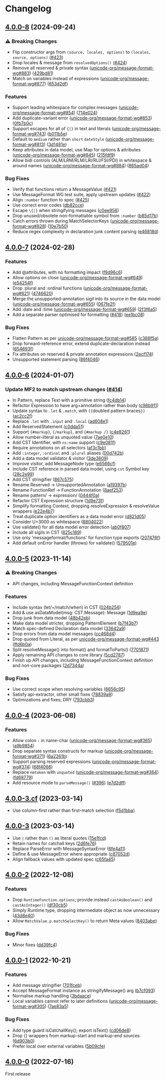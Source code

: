 # Changelog

## [4.0.0-8](https://github.com/messageformat/messageformat/compare/messageformat@4.0.0-7...messageformat@4.0.0-8) (2024-09-24)

### ⚠ Breaking Changes

* Flip constructor args from `(source, locales, options)` to `(locales, source, options)` ([#423](https://github.com/messageformat/messageformat/issues/423))
* Drop locales & message from `resolvedOptions()` ([#424](https://github.com/messageformat/messageformat/issues/424))
* Remove all reserved & private syntax ([unicode-org/message-format-wg#883](https://github.com/unicode-org/message-format-wg/issues/883)) ([429bd81](https://github.com/messageformat/messageformat/commit/429bd81ddfdca5d4c3532802e2439bc515a7b4f3))
* Match on variables instead of expressions ([unicode-org/message-format-wg#877](https://github.com/unicode-org/message-format-wg/issues/877)) ([653d2df](https://github.com/messageformat/messageformat/commit/653d2df3e13b6732316c790feb6dd7de0eb7c9e6))

### Features

* Support leading whitespace for complex messages ([unicode-org/message-format-wg#854](https://github.com/unicode-org/message-format-wg/issues/854)) ([714e024](https://github.com/messageformat/messageformat/commit/714e0243df7013add4823c0ffcf7f0e6e12088b5))
* Add duplicate-variant error ([unicode-org/message-format-wg#853](https://github.com/unicode-org/message-format-wg/issues/853)) ([0fb7b0c](https://github.com/messageformat/messageformat/commit/0fb7b0c3c6589fe491b7f94a4de997f9daee54a1))
* Support escapes for all of `{|}` in text and literals ([unicode-org/message-format-wg#743](https://github.com/unicode-org/message-format-wg/issues/743)) ([b011b5e](https://github.com/messageformat/messageformat/commit/b011b5e380b2c22595e3325d940dbe9deb2b4c11))
* Default to `medium` rather than `short` `dateStyle` ([unicode-org/message-format-wg#813](https://github.com/unicode-org/message-format-wg/issues/813)) ([3d1481e](https://github.com/messageformat/messageformat/commit/3d1481e3c3cc511f103d597594d4172ee85319a3))
* Keep attributes in data model, use Map for options & attributes ([unicode-org/message-format-wg#845](https://github.com/unicode-org/message-format-wg/issues/845)) ([215fdf9](https://github.com/messageformat/messageformat/commit/215fdf9d4e82779b82668dd0917adfb39274b178))
* Allow bidi controls (ALM/LRM/RLM/LRI/RLI/FSI/PDI) in whitespace & around names ([unicode-org/message-format-wg#884](https://github.com/unicode-org/message-format-wg/issues/884)) ([865ad04](https://github.com/messageformat/messageformat/commit/865ad04a7852a9363c164f651d56db2a15683e3a))

### Bug Fixes

* Verify that functions return a MessageValue ([#421](https://github.com/messageformat/messageformat/issues/421))
* Use MessageFormat WG test suite, apply upstream updates ([#422](https://github.com/messageformat/messageformat/issues/422))
* Align `:number` function to spec ([#425](https://github.com/messageformat/messageformat/issues/425))
* Use correct error codes ([db82cce](https://github.com/messageformat/messageformat/commit/db82cceddda0cf0c5f92910957720c4ff8925651))
* Escape `\{|}` when stringifying messages ([c0ee956](https://github.com/messageformat/messageformat/commit/c0ee956c7278b0bdc4ac85d1a7b12d6df20a4d83))
* Drop unused/obsolete non-formattable symbol from `:number` ([b85d17b](https://github.com/messageformat/messageformat/commit/b85d17b26f1661b0f0146a55166de41deec87626))
* Catch errors thrown during MatchSelectorKeys ([unicode-org/message-format-wg#828](https://github.com/unicode-org/message-format-wg/issues/828)) ([10e7b50](https://github.com/messageformat/messageformat/commit/10e7b50c951ca2f63545f1a0917713628fc217f5))
* Reduce regex complexity in declaration junk content parsing ([e46818d](https://github.com/messageformat/messageformat/commit/e46818d624cb8c97f434bedec7c68d3deffbd862))

## [4.0.0-7](https://github.com/messageformat/messageformat/compare/messageformat@4.0.0-6...messageformat@4.0.0-7) (2024-02-28)

### Features

* Add @attributes, with no formatting impact ([f9d96c6](https://github.com/messageformat/messageformat/commit/f9d96c63fa5e57e97b625391c99df64a414b36d6))
* Allow options on close ([unicode-org/message-format-wg#649](https://github.com/unicode-org/message-format-wg/issues/649)) ([e54254f](https://github.com/messageformat/messageformat/commit/e54254f7c158ac73bbe2b466d2c0a07953e654ad))
* Drop :plural and :ordinal functions ([unicode-org/message-format-wg#621](https://github.com/unicode-org/message-format-wg/issues/621)) ([4746620](https://github.com/messageformat/messageformat/commit/474662009a76606c7fc6f3bc60d7b33a76cbe814))
* Merge the unsupported-annotation sigil into its source in the data model ([unicode-org/message-format-wg#655](https://github.com/unicode-org/message-format-wg/issues/655)) ([067fe2f](https://github.com/messageformat/messageformat/commit/067fe2f0e973e30b0bc6c5734417365eaf66a046))
* Add :date and :time ([unicode-org/message-format-wg#659](https://github.com/unicode-org/message-format-wg/issues/659)) ([2f3f6a5](https://github.com/messageformat/messageformat/commit/2f3f6a5b9b29eab3113551b1372974c59f5b17eb))
* Add a separate parser optimised for formatting ([#418](https://github.com/messageformat/messageformat/issues/418)) ([ee1bc08](https://github.com/messageformat/messageformat/commit/ee1bc08826f0855d00a9ace4db001c06a8679983))

### Bug Fixes

* Flatten Pattern as per [unicode-org/message-format-wg#585](https://github.com/unicode-org/message-format-wg/issues/585) ([c388f5a](https://github.com/messageformat/messageformat/commit/c388f5a42b74c1e53d1ffaf1c2b3455a025e1c19))
* Drop forward-reference error, extend duplicate-declaration instead ([654693f](https://github.com/messageformat/messageformat/commit/654693f677f75530d6aaf5f68eb95e124390af71))
* Fix attributes on reserved & private annotation expressions ([2ecf174](https://github.com/messageformat/messageformat/commit/2ecf17483925cf3416f13a83ce14b86bbe5b02ae))
* Unsupported statement parsing ([86f4046](https://github.com/messageformat/messageformat/commit/86f40462c77d97bd44cb38ecd57e884094585044))

## [4.0.0-6](https://github.com/messageformat/messageformat/compare/messageformat@4.0.0-5...messageformat@4.0.0-6) (2024-01-07)

### Update MF2 to match upstream changes ([#414](https://github.com/messageformat/messageformat/pull/414))

* In Pattern, replace Text with a primitive string ([fc4db14](https://github.com/messageformat/messageformat/commit/fc4db14df9f0445f3960f3ca7d2426b0b5c8c95c))
* Refactor Expression to have arg+annotation rather than body ([c98b911](https://github.com/messageformat/messageformat/commit/c98b911688f97c94a4703a4afa698f064551f849))
* Update syntax to `.let` & `.match`, with `{{`doubled pattern braces`}}` ([ac2cc2f](https://github.com/messageformat/messageformat/commit/ac2cc2fdec81d70e811896feec9ff7bb9ffaab30))
* Replace `.let` with `.input` and `.local` ([ad608e1](https://github.com/messageformat/messageformat/commit/ad608e1451f0bedd369290d4e7fa833513962bdd))
* Add ReservedStatement ([c0dda51](https://github.com/messageformat/messageformat/commit/c0dda5188d12a86461ea103b71ac41bf23d79509))
* Support `{#markup}`, `{/markup}`, and `{#markup /}` ([c4e8261](https://github.com/messageformat/messageformat/commit/c4e8261677e499c39ac3fcc16579910037d6498f))
* Allow number-literal as unquoted value ([7ae0e10](https://github.com/messageformat/messageformat/commit/7ae0e1057e9181d1c4d584fa580b1797f14722d0))
* Add CST Identifier, with `ns:name` support ([c9e081f](https://github.com/messageformat/messageformat/commit/c9e081f4f8ee5f623a100738536344970a5e7877))
* Require annotations on all selectors ([af3c1bb](https://github.com/messageformat/messageformat/commit/af3c1bb6dcb03dad7916778aebd722d532140ad6))
* Add `:integer`, `:ordinal` and `:plural` aliases ([00d742b](https://github.com/messageformat/messageformat/commit/00d742b397d6fc49867d472cad93ef38e1a401af))
* Add a data model validator & visitor ([3de3609](https://github.com/messageformat/messageformat/commit/3de36095e3c6e98123cf97cb36f00b8184920ca5))
* Improve visitor, add MessageNode type ([e6566cf](https://github.com/messageformat/messageformat/commit/e6566cf68a02f3de155ed22726696fc1ad5bb2f8))
* Include CST reference in parsed data model, using `cst` Symbol key ([28c2e99](https://github.com/messageformat/messageformat/commit/28c2e995d958c5c5159e090a9aab638a84d23138))
* Add CST stringifier ([867c575](https://github.com/messageformat/messageformat/commit/867c57549099282e7bd6da95ca6191b341dd502f))
* Rename Reserved -> UnsupportedAnnotation ([a19397b](https://github.com/messageformat/messageformat/commit/a19397b57d755a7fa8fc43021699ddd82bab73f1))
* Rename FunctionRef -> FunctionAnnotation ([8aef253](https://github.com/messageformat/messageformat/commit/8aef2531256df40ecffd75d90ec17ab48aff7af8))
* Rename pattern/ -> expression/ ([0444f0a](https://github.com/messageformat/messageformat/commit/0444f0ab3a489549c9a5dea29fe37ed4e6f47151))
* Refactor CST Expression structure ([1d9e73f](https://github.com/messageformat/messageformat/commit/1d9e73f9d74b4fac0c545b7e25e4ceeb4dd1226f))
* Simplify formatting Context, dropping resolveExpression & resolveValue wrappers ([e22e4b7](https://github.com/messageformat/messageformat/commit/e22e4b7b581350c13e8f7581598614b490473f15))
* Treat duplicate option identifiers as a data model error ([d821d05](https://github.com/messageformat/messageformat/commit/d821d05990aebe2275bafef9851068489f39903e))
* Consider U+3000 as whitespace ([8804022](https://github.com/messageformat/messageformat/commit/880402288319f79a7e2697572e371596a84ad28a))
* Use validate() for all data model error detection ([ab0f807](https://github.com/messageformat/messageformat/commit/ab0f80715fc592d1b021c61b2520342dbb716b7d))
* Include all sigils in CST ([825c189](https://github.com/messageformat/messageformat/commit/825c18902dfd9dfe69b5d8509f7984e472e9cc37))
* Use only 'messageformat/functions' for function type exports ([207476f](https://github.com/messageformat/messageformat/commit/207476f9c3adaead437fc7c7c84ac42a3b26c1c8))
* Add default onError handler (throws) for validate() ([579501e](https://github.com/messageformat/messageformat/commit/579501eff1daf3491880c7848840aa48335ae4a9))

## [4.0.0-5](https://github.com/messageformat/messageformat/compare/messageformat@4.0.0-4...messageformat@4.0.0-5) (2023-11-14)

### ⚠ Breaking Changes

* API changes, including MessageFunctionContext definition

### Features

* Include syntax (let/=/match/when) in CST ([024b256](https://github.com/messageformat/messageformat/commit/024b256ee11c3e182ce40c774bf8134d605b4906))
* Add & use asDataModel(msg: CST.Message): Message ([1d9ea9e](https://github.com/messageformat/messageformat/commit/1d9ea9eed7b6c79b9fca95ea909d4c1fd9502af0))
* Drop junk from data model ([48b42eb](https://github.com/messageformat/messageformat/commit/48b42eb1b3ba58ad47f94ac4e4454bebe73880f6))
* Make data model stricter, dropping PatternElement ([b7f43b7](https://github.com/messageformat/messageformat/commit/b7f43b76a356848cd7eabe95f972bbb2fa4822a9))
* Match spec-defined Declaration data model ([33642a9](https://github.com/messageformat/messageformat/commit/33642a900e867239c06e5b464e647b9addcce9fe))
* Drop errors from data model messages ([cc468d4](https://github.com/messageformat/messageformat/commit/cc468d41f7c39998f842af9ee4e7954f9bb99056))
* Drop quoted from Literal, as per [unicode-org/message-format-wg#443](https://github.com/unicode-org/message-format-wg/issues/443) ([ffd6b0a](https://github.com/messageformat/messageformat/commit/ffd6b0a507e4f7374a0444beee3faa297ce51c4b))
* Split resolveMessage() into format() and formatToParts() ([7701871](https://github.com/messageformat/messageformat/commit/770187150e6b7dbf0645b1e56fc13fda00f81ce6))
* Apply remaining API changes to core library ([5cd2787](https://github.com/messageformat/messageformat/commit/5cd27872a39bc97d6e85a448adf005f48f2bc79b))
* Finish up API changes, including MessageFunctionContext definition and non-core packages ([2d7344a](https://github.com/messageformat/messageformat/commit/2d7344a3da762b98e924437c879301855471c0d1))

### Bug Fixes

* Use correct scope when resolving variables ([6656c95](https://github.com/messageformat/messageformat/commit/6656c95d66414da29a332a6f5bbb225371f2b9a3))
* Satisfy api-extractor, other small fixes ([78839a9](https://github.com/messageformat/messageformat/commit/78839a9d4373b5bbb853e665c3914aa796cfc145))
* Optimizations and fixes; DRY ([793cbb3](https://github.com/messageformat/messageformat/commit/793cbb35d94db365ee9017e677d4f4a1539cbbf7))

## [4.0.0-4](https://github.com/messageformat/messageformat/compare/messageformat@4.0.0-3.cf...messageformat@4.0.0-4) (2023-06-08)

### Features

* Allow colon `:` in name-char ([unicode-org/message-format-wg#365](https://github.com/unicode-org/message-format-wg/issues/365)) ([a9b9854](https://github.com/messageformat/messageformat/commit/a9b9854cbfb242ddd26d8bd7bd2eceaec9266139))
* Drop separate syntax constructs for markup ([unicode-org/message-format-wg#371](https://github.com/unicode-org/message-format-wg/issues/371)) ([6a2261b](https://github.com/messageformat/messageformat/commit/6a2261b237bd63ae9ffab3114568ea592e6e0045))
* Support parsing reserved expressions ([unicode-org/message-format-wg#374](https://github.com/unicode-org/message-format-wg/issues/374)) ([68f4066](https://github.com/messageformat/messageformat/commit/68f406669de84b03b97de8e3924d935eb922cbb4))
* Replace `nmtoken` with `unquoted` ([unicode-org/message-format-wg#364](https://github.com/unicode-org/message-format-wg/issues/364)) ([fd68779](https://github.com/messageformat/messageformat/commit/fd68779a22c2653a3d5fc86c4399bbb76bbc8bb0))
* Add resource mode to `parseMessage()` ([#396](https://github.com/messageformat/messageformat/issues/396)) ([e7d2dff](https://github.com/messageformat/messageformat/commit/e7d2dffbefc8c1aadcef2bc60ffa24a92f1496e4))

## [4.0.0-3.cf](https://github.com/messageformat/messageformat/compare/messageformat@4.0.0-3...messageformat@4.0.0-3.cf) (2023-03-14)

* Use column-first rather than first-match selection ([f5d1bba](https://github.com/messageformat/messageformat/commit/f5d1bba7b33b697eeb73bd9de1c01320f3d43bab))

## [4.0.0-3](https://github.com/messageformat/messageformat/compare/messageformat@4.0.0-2...messageformat@4.0.0-3) (2023-03-14)

* Use `|` rather than `()` as literal quotes ([15e1fcd](https://github.com/messageformat/messageformat/commit/15e1fcd65341a5ab536a06d4401b7f488b8cdfcc))
* Retain names for catchall keys ([2d6fe76](https://github.com/messageformat/messageformat/commit/2d6fe767d11820456be997de7067470ab86fd9f1))
* Replace ParseError with MessageSyntaxError ([6fe4a11](https://github.com/messageformat/messageformat/commit/6fe4a1179676c36efe2d0c8927dc72bf3d79696d))
* Define & use MessageError where appropriate ([c87052d](https://github.com/messageformat/messageformat/commit/c87052d254fb9be7f3f7b6fc42e43bdee98f8760))
* Align fallback values with updated spec ([c65fa45](https://github.com/messageformat/messageformat/commit/c65fa454ced3437482f96cf2e88e19364d95fe78))

## [4.0.0-2](https://github.com/messageformat/messageformat/compare/messageformat@4.0.0-1...messageformat@4.0.0-2) (2022-12-08)

### Features

* Drop `RuntimeFunction.options`; provide instead `castAsBoolean()` and `castAsInteger()` ([df30cb5](https://github.com/messageformat/messageformat/commit/df30cb5bc709f372753a451e2b30513fb2c2eddc))
* Simply Runtime type, dropping intermediate object as now unnecessary ([43d8e40](https://github.com/messageformat/messageformat/commit/43d8e4077123692d7d82c48871e45892f75ed80b))
* Allow `MatchValue.p.matchSelectKey()` to return Meta values ([8403abe](https://github.com/messageformat/messageformat/commit/8403abe8a144ab5bf00c43a5312b5e7a194da5ff))

### Bug Fixes

* Minor fixes ([dd39fc4](https://github.com/messageformat/messageformat/commit/dd39fc40cdbe70b4014d717ae42f0367fd725695))

## [4.0.0-1](https://github.com/messageformat/messageformat/compare/messageformat@4.0.0-0...messageformat@4.0.0-1) (2022-10-21)

### Features

* Add message stringifier ([701fceb](https://github.com/messageformat/messageformat/commit/701fceba74c03ce9b66f05a92e3f66fe0efc2cfb))
* Accept MessageFormat instance as stringifyMessage() arg ([b7cf093](https://github.com/messageformat/messageformat/commit/b7cf093153077f9e01b18bbadafb411b4235ea19))
* Normalise markup handling ([3bdaace](https://github.com/messageformat/messageformat/commit/3bdaace572691405245627f3e14475f149aefb53))
* Local variables cannot refer to later definitions ([unicode-org/message-format-wg#305](https://github.com/unicode-org/message-format-wg/issues/305)) ([7ae83a5](https://github.com/messageformat/messageformat/commit/7ae83a58dd7fac06a8275e882a945025669e25d8))

### Bug Fixes

* Add type guard isCatchallKey(); export isText() ([cd06de8](https://github.com/messageformat/messageformat/commit/cd06de81408ee94ac339086fe871ab2625f8697d))
* Drop {} wrappers from markup-start and markup-end sources ([6d903b0](https://github.com/messageformat/messageformat/commit/6d903b02a7c36f49be214065dd788fb61ca38edd))
* Prefer local over external variables ([5b09cfe](https://github.com/messageformat/messageformat/commit/5b09cfe83e02e67a7473962290d27ca5592ff434))

## [4.0.0-0](https://github.com/messageformat/messageformat/tree/messageformat@4.0.0-0) (2022-07-16)

First release
